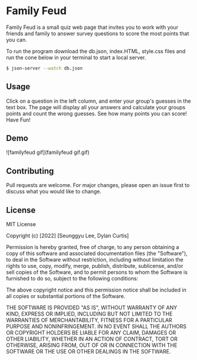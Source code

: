 # Family Feud
 
Family Feud is a small quiz web page that invites you to work with your friends and family to answer survey questions to score the most points that you can.
 
To run the program download the db.json, index.HTML, style.css files and run the cone below in your terminal to start a local server.
```bash
$ json-server --watch db.json
```
 
## Usage
Click on a question in the left column, and enter your group's guesses in the text box. The page will display all your answers and calculate your groups points and count the wrong guesses. See how many points you can score! Have Fun!

## Demo
![familyfeud gif](familyfeud gif.gif)
 
## Contributing
Pull requests are welcome. For major changes, please open an issue first to discuss what you would like to change.
 
## License
MIT License
 
Copyright (c) [2022] [Seunggyu Lee, Dylan Curtis]
 
Permission is hereby granted, free of charge, to any person obtaining a copy
of this software and associated documentation files (the "Software"), to deal
in the Software without restriction, including without limitation the rights
to use, copy, modify, merge, publish, distribute, sublicense, and/or sell
copies of the Software, and to permit persons to whom the Software is
furnished to do so, subject to the following conditions:
 
The above copyright notice and this permission notice shall be included in all
copies or substantial portions of the Software.
 
THE SOFTWARE IS PROVIDED "AS IS", WITHOUT WARRANTY OF ANY KIND, EXPRESS OR
IMPLIED, INCLUDING BUT NOT LIMITED TO THE WARRANTIES OF MERCHANTABILITY,
FITNESS FOR A PARTICULAR PURPOSE AND NONINFRINGEMENT. IN NO EVENT SHALL THE
AUTHORS OR COPYRIGHT HOLDERS BE LIABLE FOR ANY CLAIM, DAMAGES OR OTHER
LIABILITY, WHETHER IN AN ACTION OF CONTRACT, TORT OR OTHERWISE, ARISING FROM,
OUT OF OR IN CONNECTION WITH THE SOFTWARE OR THE USE OR OTHER DEALINGS IN THE
SOFTWARE.



